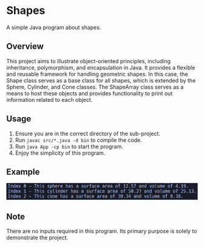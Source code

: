 # Shapes
A simple Java program about shapes.

## Overview
This project aims to illustrate object-oriented principles, including inheritance, polymorphism, and encapsulation in Java. It provides a flexible and reusable framework for handling geometric shapes. In this case, the Shape class serves as a base class for all shapes, which is extended by the Sphere, Cylinder, and Cone classes. The ShapeArray class serves as a means to host these objects and provides functionality to print out information related to each object.

## Usage
1. Ensure you are in the correct directory of the sub-project.
2. Run ```javac src/*.java -d bin``` to compile the code.
3. Run ```java App -cp bin``` to start the program.
4. Enjoy the simplicity of this program.

## Example
![](./example.png)

## Note
There are no inputs required in this program. Its primary purpose is solely to demonstrate the project.

